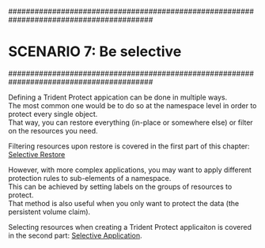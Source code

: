 #########################################################################################
# SCENARIO 7: Be selective
#########################################################################################  

Defining a Trident Protect appication can be done in multiple ways.  
The most common one would be to do so at the namespace level in order to protect every single object.  
That way, you can restore everything (in-place or somewhere else) or filter on the resources you need.  

Filtering resources upon restore is covered in the first part of this chapter: [Selective Restore](./1-SelectiveRestore/)

However, with more complex applications, you may want to apply different protection rules to sub-elements of a namespace.  
This can be achieved by setting labels on the groups of resources to protect.  
That method is also useful when you only want to protect the data (the persistent volume claim).  

Selecting resources when creating a Trident Protect applicaiton is covered in the second part: [Selective Application](./2-SelectiveApp/).  
